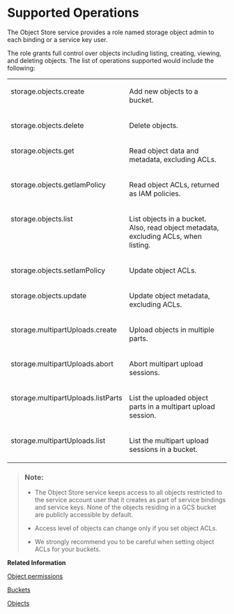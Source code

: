 <!-- loioab7c2406d8b349f584342663f83e485a -->

# Supported Operations

The Object Store service provides a role named storage object admin to each binding or a service key user.



The role grants full control over objects including listing, creating, viewing, and deleting objects. The list of operations supported would include the following:


<table>
<tr>
<td valign="top">

storage.objects.create

</td>
<td valign="top">

Add new objects to a bucket.

</td>
</tr>
<tr>
<td valign="top">

storage.objects.delete

</td>
<td valign="top">

Delete objects.

</td>
</tr>
<tr>
<td valign="top">

storage.objects.get

</td>
<td valign="top">

Read object data and metadata, excluding ACLs.

</td>
</tr>
<tr>
<td valign="top">

storage.objects.getIamPolicy

</td>
<td valign="top">

Read object ACLs, returned as IAM policies.

</td>
</tr>
<tr>
<td valign="top">

storage.objects.list

</td>
<td valign="top">

List objects in a bucket. Also, read object metadata, excluding ACLs, when listing.

</td>
</tr>
<tr>
<td valign="top">

storage.objects.setIamPolicy

</td>
<td valign="top">

Update object ACLs.

</td>
</tr>
<tr>
<td valign="top">

storage.objects.update

</td>
<td valign="top">

Update object metadata, excluding ACLs.

</td>
</tr>
<tr>
<td valign="top">

storage.multipartUploads.create

</td>
<td valign="top">

Upload objects in multiple parts.

</td>
</tr>
<tr>
<td valign="top">

storage.multipartUploads.abort

</td>
<td valign="top">

Abort multipart upload sessions.

</td>
</tr>
<tr>
<td valign="top">

storage.multipartUploads.listParts

</td>
<td valign="top">

List the uploaded object parts in a multipart upload session.

</td>
</tr>
<tr>
<td valign="top">

storage.multipartUploads.list

</td>
<td valign="top">

List the multipart upload sessions in a bucket.

</td>
</tr>
</table>

> ### Note:  
> -   The Object Store service keeps access to all objects restricted to the service account user that it creates as part of service bindings and service keys. None of the objects residing in a GCS bucket are publicly accessible by default.
> 
> -   Access level of objects can change only if you set object ACLs.
> 
> -   We strongly recommend you to be careful when setting object ACLs for your buckets.

**Related Information**  


[Object permissions](https://cloud.google.com/storage/docs/access-control/iam-permissions)

[Buckets](https://cloud.google.com/storage/docs/json_api/v1/buckets)

[Objects](https://cloud.google.com/storage/docs/json_api/v1/objects)

